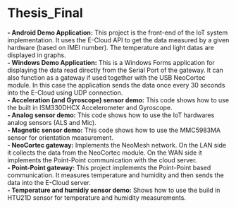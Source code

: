 # Thesis_Final

**- Android Demo Application:** This project is the front-end of the IoT system implementation. It uses the E-Cloud API to get the data measured by a given hardware (based on IMEI number). The temperature and light datas are displayed in graphs.  
**- Windows Demo Application:** This is a Windows Forms application for displaying the data read directly from the Serial Port of the gateway. It can also function as a gateway if used together with the USB NeoCortec module. In this case the application sends the data once every 30 seconds into the E-Cloud using UDP connection.  
**- Acceleration (and Gyroscope) sensor demo:** This code shows how to use the built in ISM330DHCX Accelerometer and Gyroscope.  
**- Analog sensor demo:** This code shows how to use the IoT hardwares analog sensors (ALS and Mic).  
**- Magnetic sensor demo:** This code shows how to use the MMC5983MA sensor for orientation measurement.  
**- NeoCortec gateway:** Implements the NeoMesh network. On the LAN side it collects the data from the NeoCortec module. On the WAN side it implements the Point-Point communication with the cloud server.  
**- Point-Point gateway:** This project implements the Point-Point based communication. It measures temperature and humidity and then sends the data into the E-Cloud server.  
**- Temperature and humidiy sensor demo:** Shows how to use the build in HTU21D sensor for temperature and humidity measurements.  
